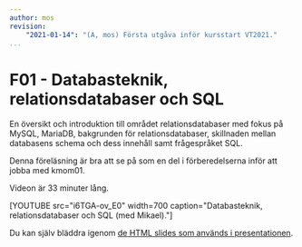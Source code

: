 ```yaml
---
author: mos
revision:
    "2021-01-14": "(A, mos) Första utgåva inför kursstart VT2021."
...
```

F01 - Databasteknik, relationsdatabaser och SQL
====================

En översikt och introduktion till området relationsdatabaser med fokus på MySQL, MariaDB, bakgrunden för relationsdatabaser, skillnaden mellan databasens schema och dess innehåll samt frågespråket SQL.

Denna föreläsning är bra att se på som en del i förberedelserna inför att jobba med kmom01.

Videon är 33 minuter lång.

[YOUTUBE src="i6TGA-ov_E0" width=700 caption="Databasteknik, relationsdatabaser och SQL (med Mikael)."]

Du kan själv bläddra igenom [de HTML slides som används i presentationen](kursmaterial/databas/forelasning/v1/f01/slide.html).



<!--
Resurser
------------------------

Följande resurser används i olika omfattning i föreläsningen.

*
-->
